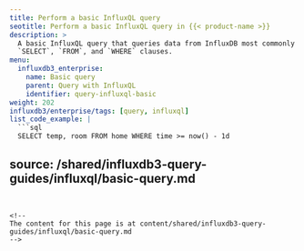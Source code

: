 ```yaml
---
title: Perform a basic InfluxQL query
seotitle: Perform a basic InfluxQL query in {{< product-name >}}
description: >
  A basic InfluxQL query that queries data from InfluxDB most commonly includes
  `SELECT`, `FROM`, and `WHERE` clauses.
menu:
  influxdb3_enterprise:
    name: Basic query
    parent: Query with InfluxQL
    identifier: query-influxql-basic
weight: 202
influxdb3/enterprise/tags: [query, influxql]
list_code_example: |
  ```sql
  SELECT temp, room FROM home WHERE time >= now() - 1d
  ```
source: /shared/influxdb3-query-guides/influxql/basic-query.md
---
```


<!--
The content for this page is at content/shared/influxdb3-query-guides/influxql/basic-query.md
-->
